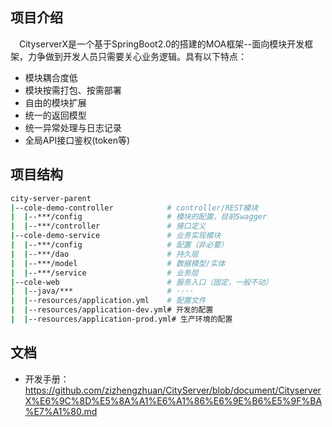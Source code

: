 ## 项目介绍

　CityserverX是一个基于SpringBoot2.0的搭建的MOA框架--面向模块开发框架，力争做到开发人员只需要关心业务逻辑。具有以下特点：

- 模块耦合度低
- 模块按需打包、按需部署
- 自由的模块扩展
- 统一的返回模型
- 统一异常处理与日志记录
- 全局API接口鉴权(token等)

## 项目结构

```bash
city-server-parent          
|--cole-demo-controller            # controller/REST模块
|  |--***/config                   # 模块的配置，目前Swagger
|  |--***/controller               # 接口定义
|--cole-demo-service               # 业务实现模块
|  |--***/config                   # 配置（非必要）
|  |--***/dao                      # 持久层
|  |--***/model                    # 数据模型/实体
|  |--***/service                  # 业务层
|--cole-web                        # 服务入口（固定，一般不动）
|  |--java/***                     # ····
|  |--resources/application.yml    # 配置文件
|  |--resources/application-dev.yml# 开发的配置
|  |--resources/application-prod.yml# 生产环境的配置

```

## 文档

+ 开发手册：https://github.com/zizhengzhuan/CityServer/blob/document/CityserverX%E6%9C%8D%E5%8A%A1%E6%A1%86%E6%9E%B6%E5%9F%BA%E7%A1%80.md

